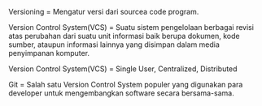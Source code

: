 Versioning = Mengatur versi dari sourcea code program.

Version Control System(VCS) = Suatu sistem pengelolaan berbagai revisi atas perubahan dari suatu unit informasi baik berupa dokumen, kode sumber, ataupun informasi lainnya yang disimpan dalam media penyimpanan komputer.

Version Control System(VCS) = Single User, Centralized, Distributed

Git = Salah satu Version Control System populer yang digunakan para developer untuk mengembangkan software secara bersama-sama.